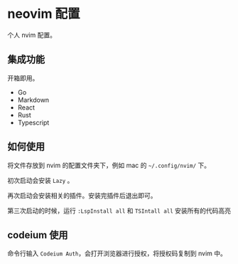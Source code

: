 # neovim 配置

个人 nvim 配置。

## 集成功能

开箱即用。

- Go
- Markdown
- React
- Rust
- Typescript


## 如何使用

将文件存放到 nvim 的配置文件夹下，例如 mac 的 `~/.config/nvim/` 下。

初次启动会安装 `Lazy` 。

再次启动会安装相关的插件。安装完插件后退出即可。

第三次启动的时候，运行 `:LspInstall all` 和 `TSIntall all` 安装所有的代码高亮

## codeium 使用

命令行输入 `Codeium Auth`，会打开浏览器进行授权，将授权码复制到 nvim 中。
